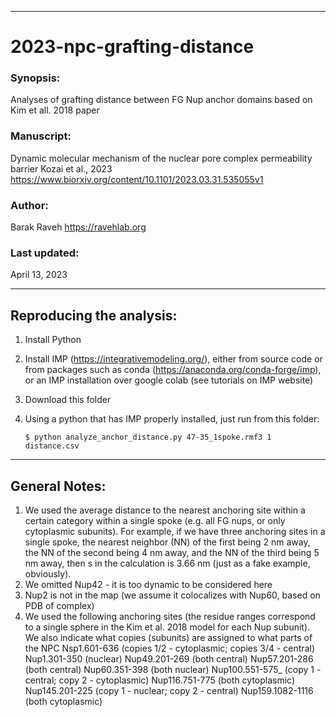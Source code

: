 ----------------------------
# 2023-npc-grafting-distance

### Synopsis: 
Analyses of grafting distance between FG Nup anchor domains based on Kim et all. 2018 paper 

### Manuscript:
Dynamic molecular mechanism of the nuclear pore complex permeability barrier
Kozai et al., 2023 https://www.biorxiv.org/content/10.1101/2023.03.31.535055v1

### Author: 
Barak Raveh https://ravehlab.org

### Last updated: 
April 13, 2023

----------------------------
Reproducing the analysis:
-------------------------

1. Install Python
2. Install IMP (https://integrativemodeling.org/), either from source code or from packages such as conda (https://anaconda.org/conda-forge/imp), or an IMP installation over google colab (see tutorials on IMP website)
3. Download this folder
4. Using a python that has IMP properly installed, just run from this folder:

      ```$ python analyze_anchor_distance.py 47-35_1spoke.rmf3 1 distance.csv```

--------------
General Notes:
--------------

1. We used the average distance to the nearest anchoring site within a certain category within a single spoke (e.g. all FG nups, or only cytoplasmic subunits). For example, if we have three anchoring sites in a single spoke, the nearest neighbor (NN) of the first being 2 nm away, the NN of the second being 4 nm away, and the NN of the third being 5 nm away, then s in the calculation is 3.66 nm (just as a fake example, obviously).
2. We omitted Nup42 - it is too dynamic to be considered here
3. Nup2 is not in the map (we assume it colocalizes with Nup60, based on PDB of complex)
4. We used the following anchoring sites (the residue ranges correspond to a single sphere in the Kim et al. 2018 model for each Nup subunit). We also indicate what copies (subunits) are assigned to what parts of the NPC
Nsp1.601-636 (copies 1/2 - cytoplasmic; copies 3/4 - central)
Nup1.301-350 (nuclear)
Nup49.201-269 (both central)
Nup57.201-286 (both central)
Nup60.351-398 (both nuclear)
Nup100.551-575_ (copy 1 - central; copy 2 - cytoplasmic)
Nup116.751-775 (both cytoplasmic)
Nup145.201-225 (copy 1 - nuclear; copy 2 - central)
Nup159.1082-1116 (both cytoplasmic)
